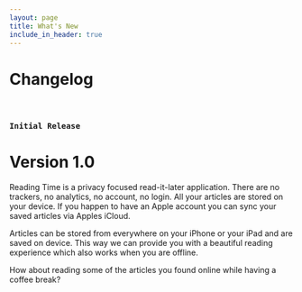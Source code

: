 ```yaml
---
layout: page
title: What's New
include_in_header: true
---
```


# Changelog
<br>

### `Initial Release`
# **Version 1.0**
Reading Time is a privacy focused read-it-later application.
There are no trackers, no analytics, no account, no login. All your articles are stored on your device. 
If you happen to have an Apple account you can sync your saved articles via Apples iCloud.

Articles can be stored from everywhere on your iPhone or your iPad and are saved on device.
This way we can provide you with a beautiful reading experience which also works when you are offline.

How about reading some of the articles you found online while having a coffee break?

<br>
